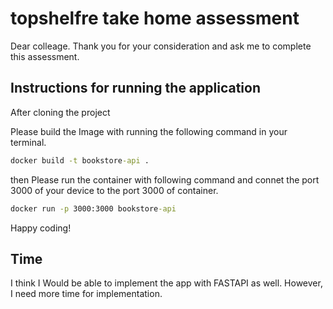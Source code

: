 # topshelfre take home assessment

Dear colleage. Thank you for your consideration and ask me to complete this assessment.

## Instructions for running the application

After cloning the project

Please build the Image with running the following command in your terminal.

```cmd
docker build -t bookstore-api .
```
then Please run the container with following command and connet the port 3000 of your device to the port 3000 of container.

```cmd
docker run -p 3000:3000 bookstore-api
```

Happy coding!





## Time
I think I Would be able to implement the app with FASTAPI as well. However, I need more time for implementation. 
